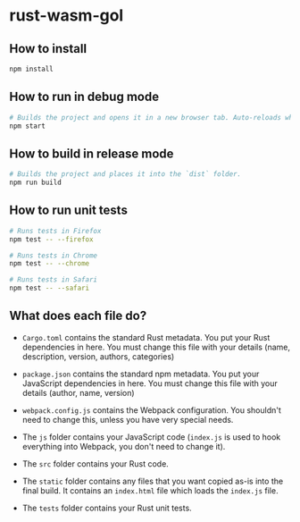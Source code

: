 # rust-wasm-gol

## How to install

```sh
npm install
```

## How to run in debug mode

```sh
# Builds the project and opens it in a new browser tab. Auto-reloads when the project changes.
npm start
```

## How to build in release mode

```sh
# Builds the project and places it into the `dist` folder.
npm run build
```

## How to run unit tests

```sh
# Runs tests in Firefox
npm test -- --firefox

# Runs tests in Chrome
npm test -- --chrome

# Runs tests in Safari
npm test -- --safari
```

## What does each file do?

- `Cargo.toml` contains the standard Rust metadata. You put your Rust dependencies in here. You must change this file with your details (name, description, version, authors, categories)

- `package.json` contains the standard npm metadata. You put your JavaScript dependencies in here. You must change this file with your details (author, name, version)

- `webpack.config.js` contains the Webpack configuration. You shouldn't need to change this, unless you have very special needs.

- The `js` folder contains your JavaScript code (`index.js` is used to hook everything into Webpack, you don't need to change it).

- The `src` folder contains your Rust code.

- The `static` folder contains any files that you want copied as-is into the final build. It contains an `index.html` file which loads the `index.js` file.

- The `tests` folder contains your Rust unit tests.
